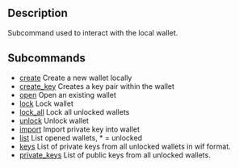 ## Description
Subcommand used to interact with the local wallet.

## Subcommands

- [create](create.md)  Create a new wallet locally
- [create_key](create_key.md)  Creates a key pair within the wallet
- [open](open.md)  Open an existing wallet
- [lock](lock.md)  Lock wallet
- [lock_all](lock_all.md)  Lock all unlocked wallets
- [unlock](unlock.md)  Unlock wallet
- [import](import.md)   Import private key into wallet
- [list](list.md)   List opened wallets, * = unlocked
- [keys](keys.md)  List of private keys from all unlocked wallets in wif format.
- [private_keys](private_keys.md)  List of public keys from all unlocked wallets.